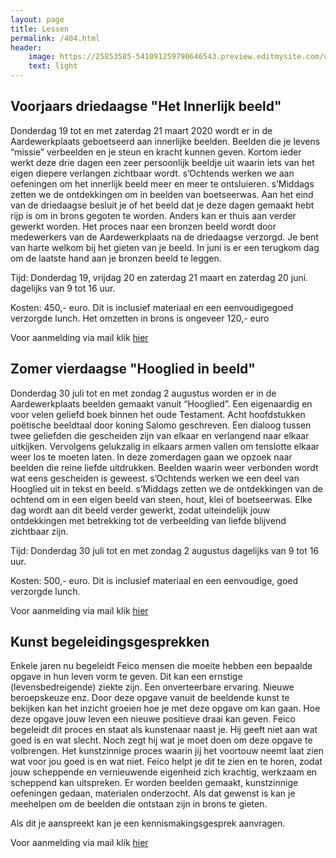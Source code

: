 ```yaml
---
layout: page
title: Lessen
permalink: /404.html
header:
    image: https://25853585-541091259790646543.preview.editmysite.com/uploads/2/5/8/5/25853585/lessen-4-kopie_orig.jpg
    text: light
---
```



## Voorjaars driedaagse "Het Innerlijk beeld"
Donderdag 19 tot en met zaterdag 21 maart 2020 wordt er in de Aardewerkplaats geboetseerd aan innerlijke beelden. Beelden die je levens “missie” verbeelden en je steun en kracht kunnen geven. Kortom ieder werkt deze drie dagen een zeer persoonlijk beeldje uit waarin iets van het eigen diepere verlangen zichtbaar wordt.
s’Ochtends werken we aan oefeningen om het innerlijk beeld meer en meer te ontsluieren. s’Middags zetten we de ontdekkingen om in beelden van boetseerwas. Aan het eind van de driedaagse besluit je of het beeld dat je deze dagen gemaakt hebt rijp is om in brons gegoten te worden. Anders kan er thuis aan verder gewerkt worden.
Het proces naar een bronzen beeld wordt door medewerkers van de Aardewerkplaats na de driedaagse verzorgd. Je bent van harte welkom bij het gieten van je beeld.
In juni is er een terugkom dag om de laatste hand aan je bronzen beeld te leggen.

Tijd: Donderdag 19, vrijdag 20 en zaterdag 21 maart en zaterdag 20 juni. dagelijks van 9 tot 16 uur.

Kosten: 450,- euro. Dit is inclusief materiaal en een eenvoudigegoed verzorgde lunch. Het omzetten in brons is ongeveer 120,- euro                  

Voor aanmelding via mail klik [hier](contact.md)


## Zomer vierdaagse "Hooglied in beeld"
Donderdag 30 juli tot en met zondag 2 augustus worden er in de Aardewerkplaats beelden gemaakt vanuit “Hooglied”. Een eigenaardig en voor velen geliefd boek binnen het oude Testament. Acht hoofdstukken poëtische beeldtaal door koning Salomo geschreven. Een dialoog tussen twee geliefden die gescheiden zijn van elkaar en verlangend naar elkaar uitkijken. Vervolgens gelukzalig in elkaars armen vallen om tenslotte elkaar weer los te moeten laten.
In deze zomerdagen gaan we opzoek naar beelden die reine liefde uitdrukken. Beelden waarin weer verbonden wordt wat eens gescheiden is geweest.
s’Ochtends werken we een deel van Hooglied uit in tekst en beeld. s’Middags zetten we de ontdekkingen van de ochtend om in een eigen beeld van steen, hout, klei of boetseerwas. Elke dag wordt aan dit beeld verder gewerkt, zodat uiteindelijk jouw ontdekkingen met betrekking tot de verbeelding van liefde blijvend zichtbaar zijn.

Tijd: Donderdag 30 juli tot en met zondag 2 augustus dagelijks van 9 tot 16 uur.

Kosten: 500,- euro. Dit is inclusief materiaal en een eenvoudige, goed verzorgde lunch.                   

Voor aanmelding via mail klik [hier](contact.md)


## Kunst begeleidingsgesprekken

Enkele jaren nu begeleidt Feico mensen die moeite hebben een bepaalde opgave in hun leven vorm te geven. Dit kan een ernstige (levensbedreigende) ziekte zijn. Een onverteerbare ervaring. Nieuwe beroepskeuze enz.
Door deze opgave vanuit de beeldende kunst te bekijken kan het inzicht groeien hoe je met deze opgave om kan gaan. Hoe deze opgave jouw leven een nieuwe positieve draai kan geven.
Feico begeleidt dit proces en staat als kunstenaar naast je. Hij geeft niet aan wat goed is en wat slecht. Noch zegt hij wat je moet doen om deze opgave te volbrengen. Het kunstzinnige proces waarin jij het voortouw neemt laat zien wat voor jou goed is en wat niet. Feico helpt je dit te zien en te horen, zodat jouw scheppende en vernieuwende eigenheid zich krachtig, werkzaam en scheppend kan uitspreken.
Er worden beelden gemaakt, kunstzinnige oefeningen gedaan, materialen onderzocht. Als dat gewenst is kan je meehelpen om de beelden die ontstaan zijn in brons te gieten.

Als dit je aanspreekt kan je een kennismakingsgesprek aanvragen.

Voor aanmelding via mail klik [hier](contact.md)
